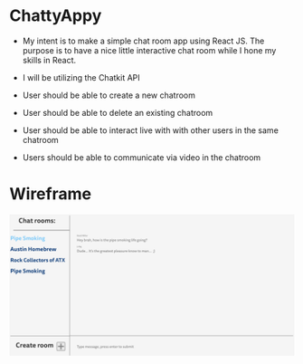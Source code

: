 # ChattyAppy




 * My intent is to make a simple chat room app using React JS.  The purpose is to have a nice little interactive chat room while I hone my skills in React.

 * I will be utilizing the Chatkit API

 * User should be able to create a new chatroom
 * User should be able to delete an existing chatroom
 * User should be able to interact live with with other users in the same chatroom
 * Users should be able to communicate via video in the chatroom


# Wireframe
![WireframeQ2](/images/ChatApp.png)
